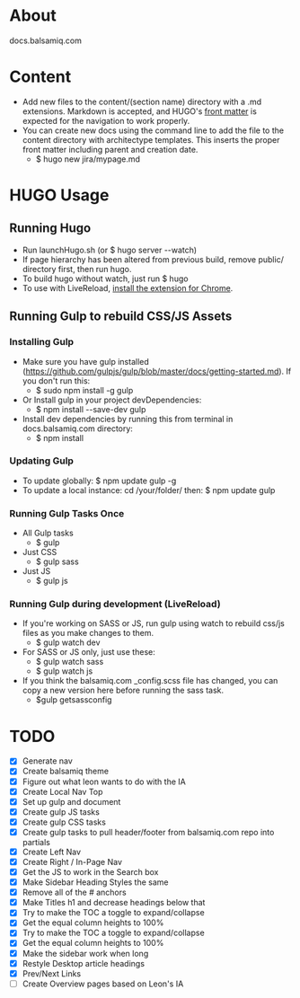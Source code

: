# About
docs.balsamiq.com

# Content
* Add new files to the content/(section name) directory with a .md extensions. Markdown is accepted, and HUGO's [front matter](http://gohugo.io/content/front-matter/) is expected for the navigation to work properly.
* You can create new docs using the command line to add the file to the content directory with architectype templates. This inserts the proper front matter including parent and creation date.
  * $ hugo new jira/mypage.md

# HUGO Usage

## Running Hugo
* Run launchHugo.sh (or $ hugo server --watch)
* If page hierarchy has been altered from previous build, remove public/ directory first, then run hugo.
* To build hugo without watch, just run $ hugo
* To use with LiveReload, <a href="https://chrome.google.com/webstore/detail/livereload/jnihajbhpnppcggbcgedagnkighmdlei">install the extension for Chrome</a>.

## Running Gulp to rebuild CSS/JS Assets

### Installing Gulp
* Make sure you have gulp installed (https://github.com/gulpjs/gulp/blob/master/docs/getting-started.md). If you don't run this:
  * $ sudo npm install -g gulp
* Or Install gulp in your project devDependencies:
  * $ npm install --save-dev gulp
* Install dev dependencies by running this from terminal in docs.balsamiq.com directory:
  * $ npm install

### Updating Gulp
* To update globally: $ npm update gulp -g
* To update a local instance: cd /your/folder/ then: $ npm update gulp

### Running Gulp Tasks Once
* All Gulp tasks
  * $ gulp
* Just CSS
  * $ gulp sass
* Just JS
  * $ gulp js

### Running Gulp during development (LiveReload)
* If you're working on SASS or JS, run gulp using watch to rebuild css/js files as you make changes to them.
  * $ gulp watch dev
* For SASS or JS only, just use these:
  * $ gulp watch sass
  * $ gulp watch js
* If you think the balsamiq.com \_config.scss file has changed, you can copy a new version here before running the sass task.
  * $gulp getsassconfig  

# TODO
- [x] Generate nav
- [x] Create balsamiq theme
- [x] Figure out what leon wants to do with the IA
- [x] Create Local Nav Top
- [x] Set up gulp and document
- [x] Create gulp JS tasks
- [x] Create gulp CSS tasks
- [x] Create gulp tasks to pull header/footer from balsamiq.com repo into partials
- [x] Create Left Nav
- [x] Create Right / In-Page Nav
- [x] Get the JS to work in the Search box
- [x] Make Sidebar Heading Styles the same
- [x] Remove all of the # anchors
- [x] Make Titles h1 and decrease headings below that
- [x] Try to make the TOC a toggle to expand/collapse
- [x] Get the equal column heights to 100%
- [x] Try to make the TOC a toggle to expand/collapse
- [x] Get the equal column heights to 100%
- [x] Make the sidebar work when long
- [x] Restyle Desktop article headings
- [x] Prev/Next Links 
- [ ] Create Overview pages based on Leon's IA
